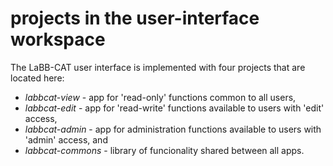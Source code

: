 # projects in the user-interface workspace

The LaBB-CAT user interface is implemented with four projects that are located here:

- *labbcat-view* - app for 'read-only' functions common to all users,
- *labbcat-edit* - app for 'read-write' functions available to users with 'edit' access,
- *labbcat-admin* - app for administration functions available to users with 'admin' access, and
- *labbcat-commons* - library of funcionality shared between all apps.
